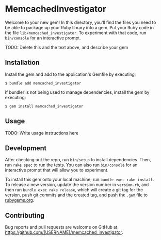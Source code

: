 # MemcachedInvestigator

Welcome to your new gem! In this directory, you'll find the files you need to be able to package up your Ruby library into a gem. Put your Ruby code in the file `lib/memcached_investigator`. To experiment with that code, run `bin/console` for an interactive prompt.

TODO: Delete this and the text above, and describe your gem

## Installation

Install the gem and add to the application's Gemfile by executing:

    $ bundle add memcached_investigator

If bundler is not being used to manage dependencies, install the gem by executing:

    $ gem install memcached_investigator

## Usage

TODO: Write usage instructions here

## Development

After checking out the repo, run `bin/setup` to install dependencies. Then, run `rake spec` to run the tests. You can also run `bin/console` for an interactive prompt that will allow you to experiment.

To install this gem onto your local machine, run `bundle exec rake install`. To release a new version, update the version number in `version.rb`, and then run `bundle exec rake release`, which will create a git tag for the version, push git commits and the created tag, and push the `.gem` file to [rubygems.org](https://rubygems.org).

## Contributing

Bug reports and pull requests are welcome on GitHub at https://github.com/[USERNAME]/memcached_investigator.
